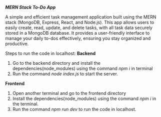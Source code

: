 ***MERN Stack To-Do App***

A simple and efficient task management application built using the MERN stack (MongoDB, Express, React, and Node.js). This app allows users to easily create, read, update, and delete tasks, with all task data securely stored in a MongoDB database. It provides a user-friendly interface to manage your daily to-dos effectively, ensuring you stay organized and productive.

Steps to run the code in localhost:
**Backend**
1. Go to the backend directory and install the dependencies(node_modules) using the command *npm i* in terminal
2. Run the command *node index.js* to start the server.

**Frontend**
1. Open another terminal and go to the frontend directory
2. Install the dependencies(node_modules) using the command *npm i* in the terminal.
3. Run the command *npm run dev* to run the code in localhost.
